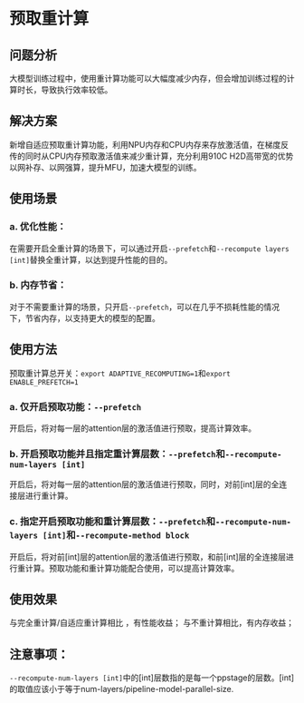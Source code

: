 # 预取重计算

## 问题分析

大模型训练过程中，使用重计算功能可以大幅度减少内存，但会增加训练过程的计算时长，导致执行效率较低。

## 解决方案

新增自适应预取重计算功能，利用NPU内存和CPU内存来存放激活值，在梯度反传的同时从CPU内存预取激活值来减少重计算，充分利用910C H2D高带宽的优势以网补存、以网强算，提升MFU，加速大模型的训练。

## 使用场景

### a. 优化性能：

在需要开启全重计算的场景下，可以通过开启`--prefetch`和`--recompute layers [int]`替换全重计算，以达到提升性能的目的。

### b. 内存节省：

对于不需要重计算的场景，只开启`--prefetch`，可以在几乎不损耗性能的情况下，节省内存，以支持更大的模型的配置。


## 使用方法

预取重计算总开关：`export ADAPTIVE_RECOMPUTING=1`和`export ENABLE_PREFETCH=1`

### a. 仅开启预取功能：`--prefetch`

开启后，将对每一层的attention层的激活值进行预取，提高计算效率。

### b. 开启预取功能并且指定重计算层数：`--prefetch`和`--recompute-num-layers [int]`

开启后，将对每一层的attention层的激活值进行预取，同时，对前[int]层的全连接层进行重计算。

### c. 指定开启预取功能和重计算层数：`--prefetch`和`--recompute-num-layers [int]`和`--recompute-method block `

开启后，将对前[int]层的attention层的激活值进行预取，和前[int]层的全连接层进行重计算。预取功能和重计算功能配合使用，可以提高计算效率。

## 使用效果

与完全重计算/自适应重计算相比 ，有性能收益；
与不重计算相比，有内存收益；

## 注意事项：

`--recompute-num-layers [int]`中的[int]层数指的是每一个ppstage的层数。[int]的取值应该小于等于num-layers/pipeline-model-parallel-size.

